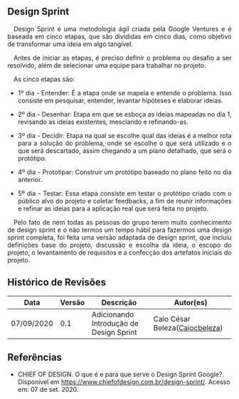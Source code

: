 ## Design Sprint

<p align="justify">&emsp;Design Sprint é uma metodologia ágil criada pela Google Ventures e é baseada em cinco etapas, que são divididas em cinco dias, como objetivo de transformar uma ideia em algo tangível.</p>
<p align="justify">&emsp;Antes de iniciar as etapas, é preciso definir o problema ou desafio a ser resolvido, além de selecionar uma equipe para trabalhar no projeto.</p>

<p align="justify">&emsp;As cinco etapas são:</p>

* <p align="justify">1º dia - Entender: É a etapa onde se mapeia e entende o problema. Isso consiste em pesquisar, entender, levantar hipóteses e elaborar ideias.</p>

* <p align="justify">2º dia - Desenhar: Etapa em que se esboça as ideias mapeadas no dia 1, revisando as ideias existentes, mesclando e refinando-as.</p>

* <p align="justify">3º dia - Decidir: Etapa na qual se escolhe qual das ideias é a melhor rota para a solução do problema, onde se escolhe o que será utilizado e o que será descartado, assim chegando a um plano detalhado, que será o protótipo.</p>

* <p align="justify">4º dia - Prototipar: Construir um protótipo baseado no plano feito no dia anterior.</p>

* <p align="justify">5º dia - Testar: Essa etapa consiste em testar o protótipo criado com o público alvo do projeto e coletar feedbacks, a fim de reunir informações e refinar as ideias para a aplicação real que será feita no projeto.</p>

<p align="justify">&emsp;Pelo fato de nem todas as pessoas do grupo terem muito conhecimento de design sprint e o não termos um tempo hábil para fazermos uma design sprint completa, foi feita uma versão adaptada de design sprint, que incluiu definições base do projeto, discussão e escolha da ideia, o escopo do projeto, o levantamento de requisitos e a confecção dos artefatos iniciais do projeto.</p>

## Histórico de Revisões

<table>
  <thead>
    <tr>
      <th>Data</th>
      <th>Versão</th>
      <th>Descrição</th>
      <th>Autor(es)</th>
    </tr>
  </thead>

  <tbody>
    <tr>
      <td>07/09/2020</td>
      <td>0.1</td>
      <td>Adicionando Introdução de Design Sprint</td>
      <td>
        Caio César Beleza(<a target="blank" href="https://github.com/Caiocbeleza">Caiocbeleza</a>)
      </td>
    </tr>

  </tbody>
</table>

## Referências
* CHIEF OF DESIGN. O que é e para que serve o Design Sprint Google?. Disponível em https://www.chiefofdesign.com.br/design-sprint/. Acesso em: 07 de set. 2020.
